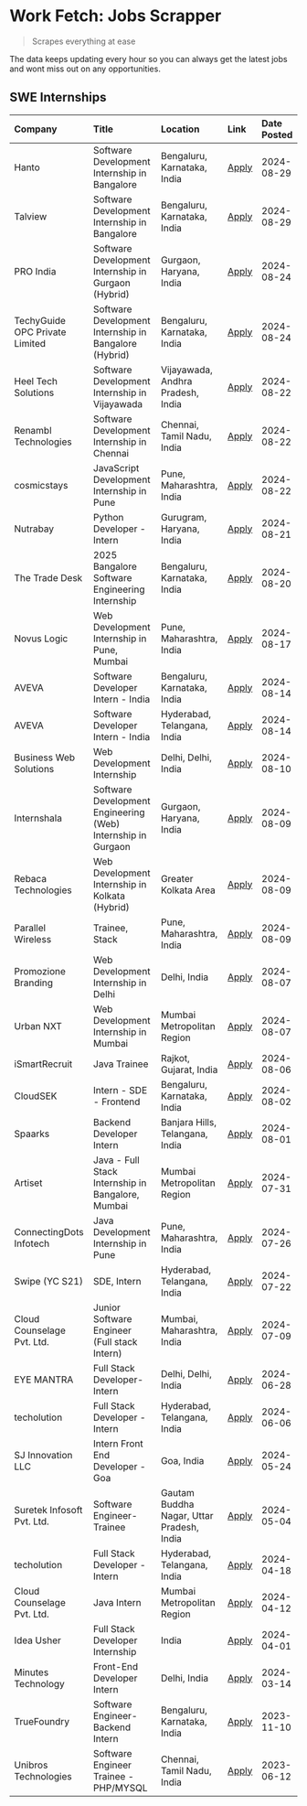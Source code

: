 # Work Fetch: Jobs Scrapper
> Scrapes everything at ease

The data keeps updating every hour so you can always get the latest jobs and wont miss out on any opportunities.

## SWE Internships
<!--START_SECTION:workfetch-->
| Company                        | Title                                                        | Location                                  | Link                                                                                                                                                                                                                                                                                    | Date Posted   |
|:-------------------------------|:-------------------------------------------------------------|:------------------------------------------|:----------------------------------------------------------------------------------------------------------------------------------------------------------------------------------------------------------------------------------------------------------------------------------------|:--------------|
| Hanto                          | Software Development Internship in Bangalore                 | Bengaluru, Karnataka, India               | [Apply](https://in.linkedin.com/jobs/view/software-development-internship-in-bangalore-at-hanto-4013200427?position=14&pageNum=0&refId=q58ShqHSaWX4giiE%2FSaAyg%3D%3D&trackingId=WrUL6yrVrEHiRTNUnXzx9Q%3D%3D&trk=public_jobs_jserp-result_search-card)                                 | 2024-08-29    |
| Talview                        | Software Development Internship in Bangalore                 | Bengaluru, Karnataka, India               | [Apply](https://in.linkedin.com/jobs/view/software-development-internship-in-bangalore-at-talview-4012997749?position=15&pageNum=0&refId=q58ShqHSaWX4giiE%2FSaAyg%3D%3D&trackingId=7YvrqQb%2BsLxVlXPui8yXLw%3D%3D&trk=public_jobs_jserp-result_search-card)                             | 2024-08-29    |
| PRO India                      | Software Development Internship in Gurgaon (Hybrid)          | Gurgaon, Haryana, India                   | [Apply](https://in.linkedin.com/jobs/view/software-development-internship-in-gurgaon-hybrid-at-pro-india-4009587664?position=38&pageNum=0&refId=q58ShqHSaWX4giiE%2FSaAyg%3D%3D&trackingId=r2rKpgNexq6P9eBDnYaPOg%3D%3D&trk=public_jobs_jserp-result_search-card)                        | 2024-08-24    |
| TechyGuide OPC Private Limited | Software Development Internship in Bangalore (Hybrid)        | Bengaluru, Karnataka, India               | [Apply](https://in.linkedin.com/jobs/view/software-development-internship-in-bangalore-hybrid-at-techyguide-opc-private-limited-4009591646?position=45&pageNum=0&refId=q58ShqHSaWX4giiE%2FSaAyg%3D%3D&trackingId=xheu4NTJIe45URhxHBwPiw%3D%3D&trk=public_jobs_jserp-result_search-card) | 2024-08-24    |
| Heel Tech Solutions            | Software Development Internship in Vijayawada                | Vijayawada, Andhra Pradesh, India         | [Apply](https://in.linkedin.com/jobs/view/software-development-internship-in-vijayawada-at-heel-tech-solutions-4007906692?position=31&pageNum=0&refId=q58ShqHSaWX4giiE%2FSaAyg%3D%3D&trackingId=75kRzEkqytZ%2FXrveCayeWw%3D%3D&trk=public_jobs_jserp-result_search-card)                | 2024-08-22    |
| Renambl Technologies           | Software Development Internship in Chennai                   | Chennai, Tamil Nadu, India                | [Apply](https://in.linkedin.com/jobs/view/software-development-internship-in-chennai-at-renambl-technologies-4007910299?position=41&pageNum=0&refId=q58ShqHSaWX4giiE%2FSaAyg%3D%3D&trackingId=2cc2yIyZIm65sdCrrxlGMg%3D%3D&trk=public_jobs_jserp-result_search-card)                    | 2024-08-22    |
| cosmicstays                    | JavaScript Development Internship in Pune                    | Pune, Maharashtra, India                  | [Apply](https://in.linkedin.com/jobs/view/javascript-development-internship-in-pune-at-cosmicstays-4007904825?position=56&pageNum=0&refId=q58ShqHSaWX4giiE%2FSaAyg%3D%3D&trackingId=Il1b9irtiPMCZzuufpeiFQ%3D%3D&trk=public_jobs_jserp-result_search-card)                              | 2024-08-22    |
| Nutrabay                       | Python Developer - Intern                                    | Gurugram, Haryana, India                  | [Apply](https://in.linkedin.com/jobs/view/python-developer-intern-at-nutrabay-4003909226?position=39&pageNum=0&refId=q58ShqHSaWX4giiE%2FSaAyg%3D%3D&trackingId=G9vQ3BHx9fLX3KWp4aiE3A%3D%3D&trk=public_jobs_jserp-result_search-card)                                                   | 2024-08-21    |
| The Trade Desk                 | 2025 Bangalore Software Engineering Internship               | Bengaluru, Karnataka, India               | [Apply](https://in.linkedin.com/jobs/view/2025-bangalore-software-engineering-internship-at-the-trade-desk-3987456531?position=9&pageNum=0&refId=q58ShqHSaWX4giiE%2FSaAyg%3D%3D&trackingId=%2Blv2sioj2XCHDdygT%2BKI1A%3D%3D&trk=public_jobs_jserp-result_search-card)                   | 2024-08-20    |
| Novus Logic                    | Web Development Internship in Pune, Mumbai                   | Pune, Maharashtra, India                  | [Apply](https://in.linkedin.com/jobs/view/web-development-internship-in-pune-mumbai-at-novus-logic-4003713081?position=42&pageNum=0&refId=q58ShqHSaWX4giiE%2FSaAyg%3D%3D&trackingId=5I5z9fwGzXdfSF%2F4HGxV1Q%3D%3D&trk=public_jobs_jserp-result_search-card)                            | 2024-08-17    |
| AVEVA                          | Software Developer Intern - India                            | Bengaluru, Karnataka, India               | [Apply](https://in.linkedin.com/jobs/view/software-developer-intern-india-at-aveva-3998279987?position=6&pageNum=0&refId=q58ShqHSaWX4giiE%2FSaAyg%3D%3D&trackingId=A2Q8YuqPW9abRxxPiowM1Q%3D%3D&trk=public_jobs_jserp-result_search-card)                                               | 2024-08-14    |
| AVEVA                          | Software Developer Intern - India                            | Hyderabad, Telangana, India               | [Apply](https://in.linkedin.com/jobs/view/software-developer-intern-india-at-aveva-3998281598?position=11&pageNum=0&refId=q58ShqHSaWX4giiE%2FSaAyg%3D%3D&trackingId=1iNdvpQ2fNPCnPpQBqI4xQ%3D%3D&trk=public_jobs_jserp-result_search-card)                                              | 2024-08-14    |
| Business Web Solutions         | Web Development Internship                                   | Delhi, Delhi, India                       | [Apply](https://in.linkedin.com/jobs/view/web-development-internship-at-business-web-solutions-3997105289?position=54&pageNum=0&refId=q58ShqHSaWX4giiE%2FSaAyg%3D%3D&trackingId=RVUOb6Fz2mEXoCB8YHBz2A%3D%3D&trk=public_jobs_jserp-result_search-card)                                  | 2024-08-10    |
| Internshala                    | Software Development Engineering (Web) Internship in Gurgaon | Gurgaon, Haryana, India                   | [Apply](https://in.linkedin.com/jobs/view/software-development-engineering-web-internship-in-gurgaon-at-internshala-3997620471?position=3&pageNum=0&refId=q58ShqHSaWX4giiE%2FSaAyg%3D%3D&trackingId=eQoPiO1IP1qMS7kyehL4KQ%3D%3D&trk=public_jobs_jserp-result_search-card)              | 2024-08-09    |
| Rebaca Technologies            | Web Development Internship in Kolkata (Hybrid)               | Greater Kolkata Area                      | [Apply](https://in.linkedin.com/jobs/view/web-development-internship-in-kolkata-hybrid-at-rebaca-technologies-3997621369?position=37&pageNum=0&refId=q58ShqHSaWX4giiE%2FSaAyg%3D%3D&trackingId=l2DUzShAq3o0XAkBhNgVQg%3D%3D&trk=public_jobs_jserp-result_search-card)                   | 2024-08-09    |
| Parallel Wireless              | Trainee, Stack                                               | Pune, Maharashtra, India                  | [Apply](https://in.linkedin.com/jobs/view/trainee-stack-at-parallel-wireless-3905689841?position=51&pageNum=0&refId=q58ShqHSaWX4giiE%2FSaAyg%3D%3D&trackingId=fLdUjviR%2FgbvqcAKgEEKIg%3D%3D&trk=public_jobs_jserp-result_search-card)                                                  | 2024-08-09    |
| Promozione Branding            | Web Development Internship in Delhi                          | Delhi, India                              | [Apply](https://in.linkedin.com/jobs/view/web-development-internship-in-delhi-at-promozione-branding-3995559880?position=24&pageNum=0&refId=q58ShqHSaWX4giiE%2FSaAyg%3D%3D&trackingId=86DHxUPCFoPgn%2BIubf9vew%3D%3D&trk=public_jobs_jserp-result_search-card)                          | 2024-08-07    |
| Urban NXT                      | Web Development Internship in Mumbai                         | Mumbai Metropolitan Region                | [Apply](https://in.linkedin.com/jobs/view/web-development-internship-in-mumbai-at-urban-nxt-3995561641?position=58&pageNum=0&refId=q58ShqHSaWX4giiE%2FSaAyg%3D%3D&trackingId=jirhKyU11pALIY%2BXPzmqFg%3D%3D&trk=public_jobs_jserp-result_search-card)                                   | 2024-08-07    |
| iSmartRecruit                  | Java Trainee                                                 | Rajkot, Gujarat, India                    | [Apply](https://in.linkedin.com/jobs/view/java-trainee-at-ismartrecruit-3992301825?position=30&pageNum=0&refId=q58ShqHSaWX4giiE%2FSaAyg%3D%3D&trackingId=rB6USc1OmOs0GP7sXxE9Tg%3D%3D&trk=public_jobs_jserp-result_search-card)                                                         | 2024-08-06    |
| CloudSEK                       | Intern - SDE - Frontend                                      | Bengaluru, Karnataka, India               | [Apply](https://in.linkedin.com/jobs/view/intern-sde-frontend-at-cloudsek-3991574495?position=22&pageNum=0&refId=q58ShqHSaWX4giiE%2FSaAyg%3D%3D&trackingId=3Fg4Qshiinud2m%2BT7uT74A%3D%3D&trk=public_jobs_jserp-result_search-card)                                                     | 2024-08-02    |
| Spaarks                        | Backend Developer Intern                                     | Banjara Hills, Telangana, India           | [Apply](https://in.linkedin.com/jobs/view/backend-developer-intern-at-spaarks-3990226465?position=27&pageNum=0&refId=q58ShqHSaWX4giiE%2FSaAyg%3D%3D&trackingId=hDF00Y6PmKj5TbzpmEOpfw%3D%3D&trk=public_jobs_jserp-result_search-card)                                                   | 2024-08-01    |
| Artiset                        | Java - Full Stack Internship in Bangalore, Mumbai            | Mumbai Metropolitan Region                | [Apply](https://in.linkedin.com/jobs/view/java-full-stack-internship-in-bangalore-mumbai-at-artiset-3989213754?position=55&pageNum=0&refId=q58ShqHSaWX4giiE%2FSaAyg%3D%3D&trackingId=RWZsGguBSrqqMCr6TgYBrA%3D%3D&trk=public_jobs_jserp-result_search-card)                             | 2024-07-31    |
| ConnectingDots Infotech        | Java Development Internship in Pune                          | Pune, Maharashtra, India                  | [Apply](https://in.linkedin.com/jobs/view/java-development-internship-in-pune-at-connectingdots-infotech-3983314097?position=36&pageNum=0&refId=q58ShqHSaWX4giiE%2FSaAyg%3D%3D&trackingId=v7iEDukmEWBAItjZ6upVPg%3D%3D&trk=public_jobs_jserp-result_search-card)                        | 2024-07-26    |
| Swipe (YC S21)                 | SDE, Intern                                                  | Hyderabad, Telangana, India               | [Apply](https://in.linkedin.com/jobs/view/sde-intern-at-swipe-yc-s21-3980368092?position=53&pageNum=0&refId=q58ShqHSaWX4giiE%2FSaAyg%3D%3D&trackingId=krHOJPx943fj5JfkYGbPPQ%3D%3D&trk=public_jobs_jserp-result_search-card)                                                            | 2024-07-22    |
| Cloud Counselage Pvt. Ltd.     | Junior Software Engineer (Full stack Intern)                 | Mumbai, Maharashtra, India                | [Apply](https://in.linkedin.com/jobs/view/junior-software-engineer-full-stack-intern-at-cloud-counselage-pvt-ltd-3967725851?position=20&pageNum=0&refId=q58ShqHSaWX4giiE%2FSaAyg%3D%3D&trackingId=Z2tebGyg8y5gudGv2fqJYg%3D%3D&trk=public_jobs_jserp-result_search-card)                | 2024-07-09    |
| EYE MANTRA                     | Full Stack Developer- Intern                                 | Delhi, Delhi, India                       | [Apply](https://in.linkedin.com/jobs/view/full-stack-developer-intern-at-eye-mantra-3960988037?position=49&pageNum=0&refId=q58ShqHSaWX4giiE%2FSaAyg%3D%3D&trackingId=22IG%2FX%2FmBRp0CyDTx3r1iw%3D%3D&trk=public_jobs_jserp-result_search-card)                                         | 2024-06-28    |
| techolution                    | Full Stack Developer - Intern                                | Hyderabad, Telangana, India               | [Apply](https://in.linkedin.com/jobs/view/full-stack-developer-intern-at-techolution-3947911862?position=52&pageNum=0&refId=q58ShqHSaWX4giiE%2FSaAyg%3D%3D&trackingId=69uB53EFe5bsZcq3a%2Fk18g%3D%3D&trk=public_jobs_jserp-result_search-card)                                          | 2024-06-06    |
| SJ Innovation LLC              | Intern Front End Developer - Goa                             | Goa, India                                | [Apply](https://in.linkedin.com/jobs/view/intern-front-end-developer-goa-at-sj-innovation-llc-3931678611?position=17&pageNum=0&refId=q58ShqHSaWX4giiE%2FSaAyg%3D%3D&trackingId=wIEw6Oq7hygZOpYHItlwWQ%3D%3D&trk=public_jobs_jserp-result_search-card)                                   | 2024-05-24    |
| Suretek Infosoft Pvt. Ltd.     | Software Engineer-Trainee                                    | Gautam Buddha Nagar, Uttar Pradesh, India | [Apply](https://in.linkedin.com/jobs/view/software-engineer-trainee-at-suretek-infosoft-pvt-ltd-3916999948?position=40&pageNum=0&refId=q58ShqHSaWX4giiE%2FSaAyg%3D%3D&trackingId=X3aQdn9RW8qGq0iv%2BqZ8dw%3D%3D&trk=public_jobs_jserp-result_search-card)                               | 2024-05-04    |
| techolution                    | Full Stack Developer - Intern                                | Hyderabad, Telangana, India               | [Apply](https://in.linkedin.com/jobs/view/full-stack-developer-intern-at-techolution-3904814977?position=59&pageNum=0&refId=q58ShqHSaWX4giiE%2FSaAyg%3D%3D&trackingId=m9cKaqUXb%2FKOeFJmDgrGYg%3D%3D&trk=public_jobs_jserp-result_search-card)                                          | 2024-04-18    |
| Cloud Counselage Pvt. Ltd.     | Java Intern                                                  | Mumbai Metropolitan Region                | [Apply](https://in.linkedin.com/jobs/view/java-intern-at-cloud-counselage-pvt-ltd-3896025667?position=44&pageNum=0&refId=q58ShqHSaWX4giiE%2FSaAyg%3D%3D&trackingId=oE6O6rG6hgNUIKNBtXnHCQ%3D%3D&trk=public_jobs_jserp-result_search-card)                                               | 2024-04-12    |
| Idea Usher                     | Full Stack Developer Internship                              | India                                     | [Apply](https://in.linkedin.com/jobs/view/full-stack-developer-internship-at-idea-usher-3879565540?position=26&pageNum=0&refId=q58ShqHSaWX4giiE%2FSaAyg%3D%3D&trackingId=UQAYMF3gBy%2BXglEHrEwJ0Q%3D%3D&trk=public_jobs_jserp-result_search-card)                                       | 2024-04-01    |
| Minutes Technology             | Front-End Developer Intern                                   | Delhi, India                              | [Apply](https://in.linkedin.com/jobs/view/front-end-developer-intern-at-minutes-technology-3853712549?position=23&pageNum=0&refId=q58ShqHSaWX4giiE%2FSaAyg%3D%3D&trackingId=%2FOGD8gpi%2FmOCugsudz5mxg%3D%3D&trk=public_jobs_jserp-result_search-card)                                  | 2024-03-14    |
| TrueFoundry                    | Software Engineer-Backend Intern                             | Bengaluru, Karnataka, India               | [Apply](https://in.linkedin.com/jobs/view/software-engineer-backend-intern-at-truefoundry-3779508170?position=46&pageNum=0&refId=q58ShqHSaWX4giiE%2FSaAyg%3D%3D&trackingId=Sv8ckiUtWPCWlHq6xaPcyQ%3D%3D&trk=public_jobs_jserp-result_search-card)                                       | 2023-11-10    |
| Unibros Technologies           | Software Engineer Trainee - PHP/MYSQL                        | Chennai, Tamil Nadu, India                | [Apply](https://in.linkedin.com/jobs/view/software-engineer-trainee-php-mysql-at-unibros-technologies-3656599241?position=48&pageNum=0&refId=q58ShqHSaWX4giiE%2FSaAyg%3D%3D&trackingId=yN2BqoASuhiabG%2FjdoeFIw%3D%3D&trk=public_jobs_jserp-result_search-card)                         | 2023-06-12    |
<!--END_SECTION:workfetch-->

